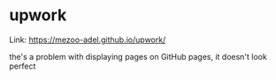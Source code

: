 # upwork

Link: https://mezoo-adel.github.io/upwork/


the's a problem with displaying pages on GitHub pages, it doesn't look perfect